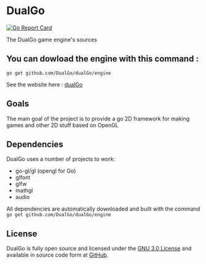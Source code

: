 # DualGo
[![Go Report Card](https://goreportcard.com/badge/github.com/DualGo/dualGo)](https://goreportcard.com/report/github.com/DualGo/dualGo)
 
The DualGo game engine's sources 

You can dowload the engine with this command :
----------------------------------------------
`go get github.com/DualGo/dualGo/engine`

See the website here : [dualGo](https://www.episprog.fr "")

## Goals
The main goal of the project is to provide a go 2D framework for making games and other 2D stuff based on OpenGL

## Dependencies 
DualGo uses a number of projects to work:

 - go-gl/gl (opengl for Go)
 - glfont
 - glfw
 - mathgl
 - audio 

All dependencies are automatically downloaded and built with the command `go get github.com/DualGo/dualGo/engine`

## License
DualGo is fully open source and licensed under the [GNU 3.0 License](http://www.gnu.org/licenses/) and available in source code form at [GitHub](https://https://github.com/DualGo/dualGo).
